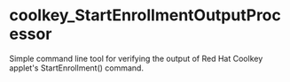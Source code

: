 coolkey_StartEnrollmentOutputProcessor
======================================

Simple command line tool for verifying the output of Red Hat Coolkey applet's StartEnrollment() command.
